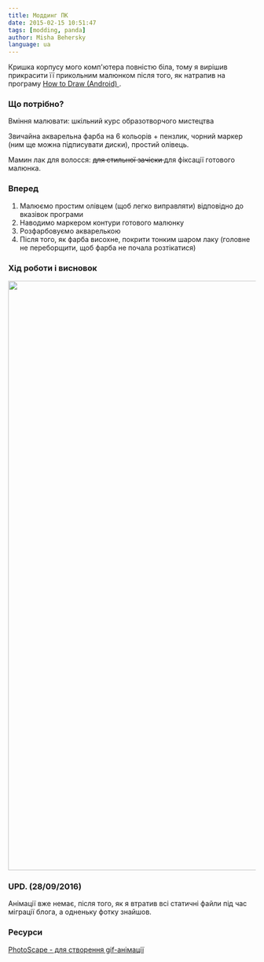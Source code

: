 ```yaml
---
title: Моддинг ПК
date: 2015-02-15 10:51:47
tags: [modding, panda]
author: Misha Behersky
language: ua
---
```


<p>Кришка корпусу мого комп&#39;ютера повністю біла, тому я вирішив прикрасити її прикольним малюнком після того, як натрапив на програму <a href="https://play.google.com/store/apps/details?id=com.artelplus.howtodraw&amp;hl=en" target="_blank"> How to Draw (Android) </a> .</p>

### Що потрібно?

<p>Вміння малювати: шкільний курс образотворчого мистецтва</p>

<p>Звичайна акварельна фарба на 6 кольорів + пензлик, чорний маркер (ним ще можна підписувати диски), простий олівець.</p>

<p>Мамин лак для волосся: <del> для стильної зачіски </del> для фіксації готового малюнка.</p>

### Вперед

<ol>
	<li>Малюємо простим олівцем (щоб легко виправляти)&nbsp;відповідно до вказівок програми</li>
	<li>Наводимо маркером контури готового малюнку</li>
	<li>Розфарбовуємо акварелькою</li>
	<li>Після того, як фарба висохне, покрити тонким шаром лаку (головне не переборщити, щоб фарба не почала розтікатися)</li>
</ol>

### Хід роботи і висновок

<p><img alt="" src="/img/article/c2d1810f310b305ca342b8772cb20fd4.jpg" style="height:1200px; width:1600px" /></p>

### UPD. (28/09/2016)

<p>Анімації вже немає, після того, як я втратив всі статичні файли під час міграції блога, а одненьку фотку знайшов.</p>

### Ресурси

<p><a href="http://photoscape.org/ps/main/index.php" target="_blank">PhotoScape - для створення gif-анімації </a></p>
